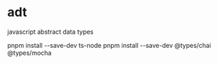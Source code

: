 # adt
javascript abstract data types

pnpm install --save-dev ts-node
pnpm install --save-dev @types/chai @types/mocha
